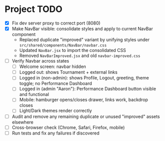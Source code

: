 # Project TODO

- [x] Fix dev server proxy to correct port (8080)
- [x] Make NavBar visible: consolidate styles and apply to current NavBar component
  - Replaced duplicate "improved" variant by unifying styles under `src/shared/components/NavBar/navbar.css`
  - Updated `NavBar.jsx` to import the consolidated CSS
  - Removed `NavBarImproved.jsx` and old `navbar-improved.css`
- [ ] Verify Navbar across states
  - [ ] Welcome screen: navbar hidden
  - [ ] Logged out: shows Tournament + external links
  - [ ] Logged in (non-admin): shows Profile, Logout, greeting, theme toggle; no Performance Dashboard
  - [ ] Logged in (admin "Aaron"): Performance Dashboard button visible and functional
  - [ ] Mobile: hamburger opens/closes drawer, links work, backdrop closes
  - [ ] Light/Dark themes render correctly
- [ ] Audit and remove any remaining duplicate or unused "improved" assets elsewhere
- [ ] Cross-browser check (Chrome, Safari, Firefox, mobile)
- [ ] Run tests and fix any failures if discovered
